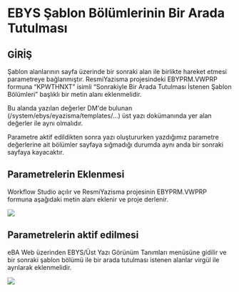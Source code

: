 # EBYS Şablon Bölümlerinin Bir Arada Tutulması

## GİRİŞ

Şablon alanlarının sayfa üzerinde bir sonraki alan ile birlikte hareket etmesi parametreye bağlanmıştır. 
ResmiYazisma projesindeki EBYPRM.VWPRP formuna “KPWTHNXT” isimli “Sonrakiyle Bir Arada Tutulması İstenen Şablon Bölümleri” başlıklı bir metin alanı eklenmelidir.

Bu alanda yazılan değerler DM'de bulunan (/system/ebys/eyazisma/templates/...) üst yazı dokümanında yer alan değerler ile aynı olmalıdır. 

Parametre aktif edildikten sonra yazı oluştururken yazdığımız parametre değerlerine ait bölümler sayfaya sığmadığı durumda aynı anda bir sonraki sayfaya kayacaktır.


## Parametrelerin Eklenmesi

Workflow Studio açılır ve ResmiYazisma projesinin EBYPRM.VWPRP formuna aşağıdaki metin alanı eklenir ve proje derlenir.

![](https://docsbimser.blob.core.windows.net/imagecontainer/eybs_sonrakiyle_bir_arada_tut-34c2e652-85bc-4932-9765-55b0bdade0c3.png)


## Parametrelerin aktif edilmesi

eBA Web üzerinden EBYS/Üst Yazı Görünüm Tanımları menüsüne gidilir ve bir sonraki şablon bölümü ile bir arada tutulması istenen alanlar 
virgül ile ayrılarak eklenmelidir.

![](https://docsbimser.blob.core.windows.net/imagecontainer/ebys_sonrakiyle_bir_arada_tut_tanim-768f8873-063e-4dca-85b7-061af44a01bf.png)


